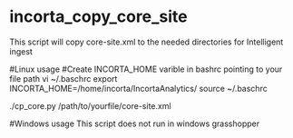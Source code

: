 # incorta_copy_core_site

This script will copy core-site.xml to the needed directories for Intelligent ingest


#Linux usage
#Create INCORTA_HOME varible in bashrc pointing to your file path
vi ~/.baschrc
export INCORTA_HOME=/home/incorta/IncortaAnalytics/
source ~/.baschrc

./cp_core.py /path/to/yourfile/core-site.xml

#Windows usage
This script does not run in windows grasshopper
